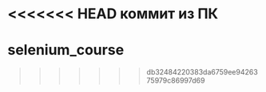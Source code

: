 <<<<<<< HEAD
коммит из ПК
=======
# selenium_course
>>>>>>> db32484220383da6759ee9426375979c86997d69
